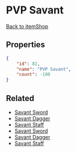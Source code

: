 # PVP Savant

<no description available>

[Back to itemShop](../item-shops.md)

## Properties

```json
{
    "id": 82,
    "name": "PVP Savant",
    "count": -100
}
```

## Related

- [Savant Sword](../items/2134-savant-sword.md)
- [Savant Dagger](../items/2135-savant-dagger.md)
- [Savant Staff](../items/2136-savant-staff.md)
- [Savant Sword](../items/2137-savant-sword.md)
- [Savant Dagger](../items/2138-savant-dagger.md)
- [Savant Staff](../items/2139-savant-staff.md)

